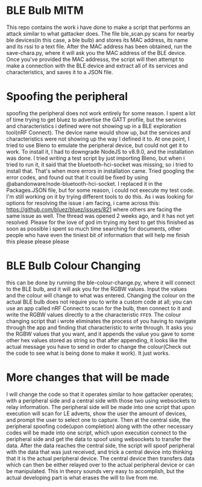 # BLE Bulb MITM
This repo contains the work i have done to make a script that performs an attack similar to what gattacker does.
The file ble_scan.py scans for nearby ble devices(in this case, a ble bulb) and stores its MAC address, its name and its rssi to a text file.
After the MAC address has been obtained, run the save-chara.py, where it will ask you the MAC address of the BLE device. Once you've provided the MAC addresss, the script will then attempt to make a connection with the BLE device and extract all of its services and characteristics, and saves it to a JSON file.

# Spoofing the peripheral
spoofing the peripheral does not work entirely for some reason. I spent a lot of time trying to get bluez to advertise the GATT profile, but the services and characteristics i defined were not showing up in a BLE exploration tool(nRF Connect). The device name would show up, but the services and characteristics were not showing up the way I defined it to. At one point, I tried to use Bleno to emulate the peripheral device, but could not get it to work. To install it, I had to downgrade NodeJS to v8.9.0, and the installation was done. I tried writing a test script by just importing Bleno, but when i tried to run it, it said that the bluetooth-hci-socket was missing, so i tried to install that. That's when more errors in installation came. Tried googling the error codes, and found out that it could be fixed by using @abandonware/node-bluetooth-hci-socket. I replaced it in the Packages.JSON file, but for some reason, i could not execute my test code. I'm still working on it by trying different tools to do this.
As i was looking for options for resolving the issue i am facing, i came across this: https://github.com/bluez/bluez/issues/821 where others are facing the same issue as well. The thread was opened 2 weeks ago, and it has not yet resolved. Please for the love of god im trying my best to get this finished as soon as possible i spent so much time searching for documents, other people who have even the tiniest bit of information that will help me finish this please please please

# BLE Bulb Colour Changing
this can be done by running the ble-colour-change.py, where it will connect to the BLE bulb, and it will ask you for the RGBW values. Input the values and the colour will change to what was entered. Changing the colour on the actual BLE bulb does not require you to write a custom code at all; you can use an app called nRF Connect to scan for the bulb, then connect to it and write the RGBW values directly to a the characteristic `FFE9`. The colour changing script that i wrote eliminates the process of you having to navigate through the app and finding that characteristic to write through. It asks you the RGBW values that you want, and it appends the value you gave to some other hex values stored as string so that after appending, it looks like the actual message you have to send in order to change the colour(Check out the code to see what is being done to make it work). It just works.

# More changes that will be made
I will change the code so that it operates similar to how gattacker operates; with a peripheral side and a central side with those two using websockets to relay information. The peripheral side will be made into one script that upon execution will scan for LE adverts, show the user the amount of devices, and prompt the user to select one to capture. Then at the central side, the peripheral spoofing code(upon completion) along with the other necessary codes will be made into one script, which upon execution connect to the peripheral side and get the data to spoof using websockets to transfer the data. After the data reaches the central side, the script will spoof peripheral with the data that was just received, and trick a central device into thinking that it is the actual peripheral device. The central device then transfers data which can then be either relayed over to the actual peripheral device or can be manipulated. This in theory sounds very easy to accomplish, but the actual developing part is what erases the will to live from me.
